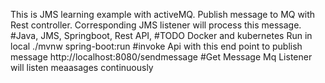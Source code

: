 This is JMS learning example with activeMQ. Publish message to MQ with Rest controller.
Corresponding JMS listener will process this message.
#Java, JMS, Springboot, Rest API, 
#TODO Docker and kubernetes
Run in local ./mvnw spring-boot:run
#invoke Api with this end point to publish message
http://localhost:8080/sendmessage
#Get Message
Mq Listener will listen meaasages continuously
